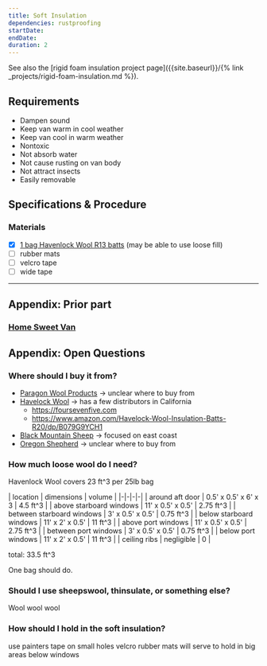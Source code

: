 ```yaml
---
title: Soft Insulation
dependencies: rustproofing
startDate:
endDate:
duration: 2
---
```


See also the [rigid foam insulation project page]({{site.baseurl}}/{% link _projects/rigid-foam-insulation.md %}).

## Requirements

 - Dampen sound
 - Keep van warm in cool weather
 - Keep van cool in warm weather
 - Nontoxic
 - Not absorb water
 - Not cause rusting on van body
 - Not attract insects
 - Easily removable

## Specifications & Procedure

### Materials

- [x] [1 bag Havenlock Wool R13 batts](https://www.amazon.com/gp/product/B079GB9FPJ/ref=ox_sc_act_title_1?smid=A2U898HQPA7W50&psc=1) (may be able to use loose fill)
- [ ] rubber mats
- [ ] velcro tape
- [ ] wide tape

---

## Appendix: Prior part

### [Home Sweet Van](http://www.homesweetvan.com/build/2017/7/6/how-to-installing-wood-panels-insulation-in-your-van)

## Appendix: Open Questions

### Where should I buy it from?

 - [Paragon Wool Products](http://naturalwool-insulation.com/natural-wool-insulation-in-california/) -> unclear where to buy from
 - [Havelock Wool](https://www.havelockwool.com/loose-fill-wool-insulation/) -> has a few distributors in California
   - https://foursevenfive.com
   - https://www.amazon.com/Havelock-Wool-Insulation-Batts-R20/dp/B079G9YCH1
 - [Black Mountain Sheep](http://www.blackmountaininsulationusa.com/stores.php) -> focused on east coast
 - [Oregon Shepherd](http://oregonshepherd.com/products/) -> unclear where to buy from

### How much loose wool do I need?

Havenlock Wool covers 23 ft^3 per 25lb bag

| location | dimensions | volume |
|-|-|-|-|
| around aft door | 0.5' x 0.5' x 6' x 3 | 4.5 ft^3 |
| above starboard windows | 11' x 0.5' x 0.5' | 2.75 ft^3 |
| between starboard windows | 3' x 0.5' x 0.5' | 0.75 ft^3 |
| below starboard windows | 11' x 2' x 0.5' | 11 ft^3 |
| above port windows | 11' x 0.5' x 0.5' | 2.75 ft^3 |
| between port windows | 3' x 0.5' x 0.5' | 0.75 ft^3 |
| below port windows | 11' x 2' x 0.5' | 11 ft^3 |
| ceiling ribs | negligible | 0 |

 total: 33.5 ft^3

 One bag should do.

### Should I use sheepswool, thinsulate, or something else?

Wool wool wool

### How should I hold in the soft insulation?

use painters tape on small holes
velcro rubber mats will serve to hold in big areas below windows
